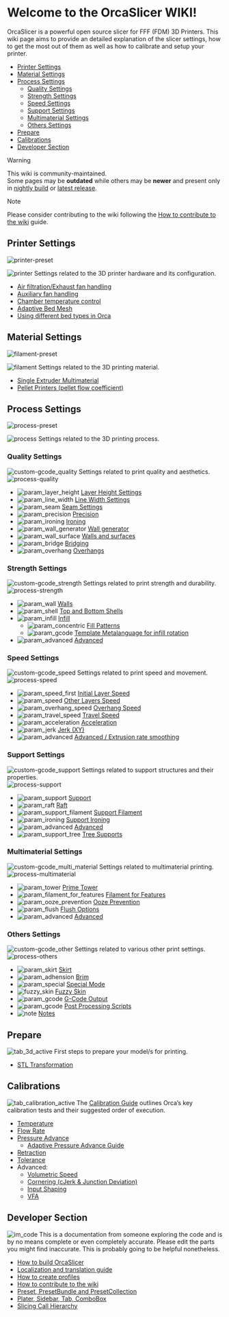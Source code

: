# Welcome to the OrcaSlicer WIKI!

OrcaSlicer is a powerful open source slicer for FFF (FDM) 3D Printers. This wiki page aims to provide an detailed explanation of the slicer settings, how to get the most out of them as well as how to calibrate and setup your printer.

- [Printer Settings](#printer-settings)
- [Material Settings](#material-settings)
- [Process Settings](#process-settings)
  - [Quality Settings](#quality-settings)
  - [Strength Settings](#strength-settings)
  - [Speed Settings](#speed-settings)
  - [Support Settings](#support-settings)
  - [Multimaterial Settings](#multimaterial-settings)
  - [Others Settings](#others-settings)
- [Prepare](#prepare)
- [Calibrations](#calibrations)
- [Developer Section](#developer-section)

> [!WARNING]
> This wiki is community-maintained.  
> Some pages may be **outdated** while others may be **newer** and present only in [nightly build](https://github.com/SoftFever/OrcaSlicer/releases/tag/nightly-builds) or [latest release](https://github.com/SoftFever/OrcaSlicer/releases).

> [!NOTE]
> Please consider contributing to the wiki following the [How to contribute to the wiki](developer-reference/How-to-wiki.md) guide.

## Printer Settings

![printer-preset](https://github.com/SoftFever/OrcaSlicer/blob/main/doc/images/GUI/printer-preset.png?raw=true)

![printer](https://github.com/SoftFever/OrcaSlicer/blob/main/resources/images/printer.svg?raw=true) Settings related to the 3D printer hardware and its configuration.

- [Air filtration/Exhaust fan handling](printer_settings/air-filtration.md)
- [Auxiliary fan handling](printer_settings/Auxiliary-fan.md)
- [Chamber temperature control](printer_settings/chamber-temperature.md)
- [Adaptive Bed Mesh](printer_settings/adaptive-bed.md-mesh)
- [Using different bed types in Orca](printer_settings/bed-types.md)

## Material Settings

![filament-preset](https://github.com/SoftFever/OrcaSlicer/blob/main/doc/images/GUI/filament-preset.png?raw=true)

![filament](https://github.com/SoftFever/OrcaSlicer/blob/main/resources/images/filament.svg?raw=true) Settings related to the 3D printing material.

- [Single Extruder Multimaterial](material_settings/semm.md)
- [Pellet Printers (pellet flow coefficient)](material_settings/pellet-flow-coefficient.md)

## Process Settings

![process-preset](https://github.com/SoftFever/OrcaSlicer/blob/main/doc/images/GUI/process-preset.png?raw=true)

![process](https://github.com/SoftFever/OrcaSlicer/blob/main/resources/images/process.svg?raw=true) Settings related to the 3D printing process.

### Quality Settings

![custom-gcode_quality](https://github.com/SoftFever/OrcaSlicer/blob/main/resources/images/custom-gcode_quality.svg?raw=true) Settings related to print quality and aesthetics.  
![process-quality](https://github.com/SoftFever/OrcaSlicer/blob/main/doc/images/GUI/process/process-quality.png?raw=true)

- ![param_layer_height](https://github.com/SoftFever/OrcaSlicer/blob/main/resources/images/param_layer_height.svg?raw=true) [Layer Height Settings](print_settings/quality/quality_settings_layer_height.md)
- ![param_line_width](https://github.com/SoftFever/OrcaSlicer/blob/main/resources/images/param_line_width.svg?raw=true) [Line Width Settings](print_settings/quality/quality_settings_line_width.md)
- ![param_seam](https://github.com/SoftFever/OrcaSlicer/blob/main/resources/images/param_seam.svg?raw=true) [Seam Settings](print_settings/quality/quality_settings_seam.md)
- ![param_precision](https://github.com/SoftFever/OrcaSlicer/blob/main/resources/images/param_precision.svg?raw=true) [Precision](print_settings/quality/quality_settings_precision.md)
- ![param_ironing](https://github.com/SoftFever/OrcaSlicer/blob/main/resources/images/param_ironing.svg?raw=true) [Ironing](print_settings/quality/quality_settings_ironing.md)
- ![param_wall_generator](https://github.com/SoftFever/OrcaSlicer/blob/main/resources/images/param_wall_generator.svg?raw=true) [Wall generator](print_settings/quality/quality_settings_wall_generator.md)
- ![param_wall_surface](https://github.com/SoftFever/OrcaSlicer/blob/main/resources/images/param_wall_surface.svg?raw=true) [Walls and surfaces](print_settings/quality/quality_settings_wall_and_surfaces.md)
- ![param_bridge](https://github.com/SoftFever/OrcaSlicer/blob/main/resources/images/param_bridge.svg?raw=true) [Bridging](print_settings/quality/quality_settings_bridging.md)
- ![param_overhang](https://github.com/SoftFever/OrcaSlicer/blob/main/resources/images/param_overhang.svg?raw=true) [Overhangs](print_settings/quality/quality_settings_overhangs.md)

### Strength Settings

![custom-gcode_strength](https://github.com/SoftFever/OrcaSlicer/blob/main/resources/images/custom-gcode_strength.svg?raw=true) Settings related to print strength and durability.  
![process-strength](https://github.com/SoftFever/OrcaSlicer/blob/main/doc/images/GUI/process/process-strength.png?raw=true)

- ![param_wall](https://github.com/SoftFever/OrcaSlicer/blob/main/resources/images/param_wall.svg?raw=true) [Walls](print_settings/strength/strength_settings_walls.md)
- ![param_shell](https://github.com/SoftFever/OrcaSlicer/blob/main/resources/images/param_shell.svg?raw=true) [Top and Bottom Shells](print_settings/strength/strength_settings_top_bottom_shells.md)
- ![param_infill](https://github.com/SoftFever/OrcaSlicer/blob/main/resources/images/param_infill.svg?raw=true) [Infill](print_settings/strength/strength_settings_infill.md)
  - ![param_concentric](https://github.com/SoftFever/OrcaSlicer/blob/main/resources/images/param_concentric.svg?raw=true) [Fill Patterns](print_settings/strength/strength_settings_patterns.md)
  - ![param_gcode](https://github.com/SoftFever/OrcaSlicer/blob/main/resources/images/param_gcode.svg?raw=true) [Template Metalanguage for infill rotation](print_settings/strength/strength_settings_infill_rotation_template_metalanguage.md)
- ![param_advanced](https://github.com/SoftFever/OrcaSlicer/blob/main/resources/images/param_advanced.svg?raw=true) [Advanced](print_settings/strength/strength_settings_advanced.md)

### Speed Settings

![custom-gcode_speed](https://github.com/SoftFever/OrcaSlicer/blob/main/resources/images/custom-gcode_speed.svg?raw=true) Settings related to print speed and movement.  
![process-speed](https://github.com/SoftFever/OrcaSlicer/blob/main/doc/images/GUI/process/process-speed.png?raw=true)

- ![param_speed_first](https://github.com/SoftFever/OrcaSlicer/blob/main/resources/images/param_speed_first.svg?raw=true) [Initial Layer Speed](print_settings/speed/speed_settings_initial_layer_speed.md)
- ![param_speed](https://github.com/SoftFever/OrcaSlicer/blob/main/resources/images/param_speed.svg?raw=true) [Other Layers Speed](print_settings/speed/speed_settings_other_layers_speed.md)
- ![param_overhang_speed](https://github.com/SoftFever/OrcaSlicer/blob/main/resources/images/param_overhang_speed.svg?raw=true) [Overhang Speed](print_settings/speed/speed_settings_overhang_speed.md)
- ![param_travel_speed](https://github.com/SoftFever/OrcaSlicer/blob/main/resources/images/param_travel_speed.svg?raw=true) [Travel Speed](print_settings/speed/speed_settings_travel.md)
- ![param_acceleration](https://github.com/SoftFever/OrcaSlicer/blob/main/resources/images/param_acceleration.svg?raw=true) [Acceleration](print_settings/speed/speed_settings_acceleration.md)
- ![param_jerk](https://github.com/SoftFever/OrcaSlicer/blob/main/resources/images/param_jerk.svg?raw=true) [Jerk (XY)](print_settings/speed/speed_settings_jerk_xy.md)
- ![param_advanced](https://github.com/SoftFever/OrcaSlicer/blob/main/resources/images/param_advanced.svg?raw=true) [Advanced / Extrusion rate smoothing](print_settings/speed/speed_settings_advanced.md)

### Support Settings

![custom-gcode_support](https://github.com/SoftFever/OrcaSlicer/blob/main/resources/images/custom-gcode_support.svg?raw=true) Settings related to support structures and their properties.  
![process-support](https://github.com/SoftFever/OrcaSlicer/blob/main/doc/images/GUI/process/process-support.png?raw=true)

- ![param_support](https://github.com/SoftFever/OrcaSlicer/blob/main/resources/images/param_support.svg?raw=true) [Support](print_settings/support/support_settings_support.md)
- ![param_raft](https://github.com/SoftFever/OrcaSlicer/blob/main/resources/images/param_raft.svg?raw=true) [Raft](print_settings/support/support_settings_raft.md)
- ![param_support_filament](https://github.com/SoftFever/OrcaSlicer/blob/main/resources/images/param_support_filament.svg?raw=true) [Support Filament](print_settings/support/support_settings_filament.md)
- ![param_ironing](https://github.com/SoftFever/OrcaSlicer/blob/main/resources/images/param_ironing.svg?raw=true) [Support Ironing](print_settings/support/support_settings_ironing.md)
- ![param_advanced](https://github.com/SoftFever/OrcaSlicer/blob/main/resources/images/param_advanced.svg?raw=true) [Advanced](print_settings/support/support_settings_advanced.md)
- ![param_support_tree](https://github.com/SoftFever/OrcaSlicer/blob/main/resources/images/param_support_tree.svg?raw=true) [Tree Supports](print_settings/support/support_settings_tree.md)

### Multimaterial Settings

![custom-gcode_multi_material](https://github.com/SoftFever/OrcaSlicer/blob/main/resources/images/custom-gcode_multi_material.svg?raw=true) Settings related to multimaterial printing.  
![process-multimaterial](https://github.com/SoftFever/OrcaSlicer/blob/main/doc/images/GUI/process/process-multimaterial.png?raw=true)

- ![param_tower](https://github.com/SoftFever/OrcaSlicer/blob/main/resources/images/param_tower.svg?raw=true) [Prime Tower](print_settings/multimaterial/multimaterial_settings_prime_tower.md)
- ![param_filament_for_features](https://github.com/SoftFever/OrcaSlicer/blob/main/resources/images/param_filament_for_features.svg?raw=true) [Filament for Features](print_settings/multimaterial/multimaterial_settings_filament_for_features.md)
- ![param_ooze_prevention](https://github.com/SoftFever/OrcaSlicer/blob/main/resources/images/param_ooze_prevention.svg?raw=true) [Ooze Prevention](print_settings/multimaterial/multimaterial_settings_ooze_prevention.md)
- ![param_flush](https://github.com/SoftFever/OrcaSlicer/blob/main/resources/images/param_flush.svg?raw=true) [Flush Options](print_settings/multimaterial/multimaterial_settings_flush_options.md)
- ![param_advanced](https://github.com/SoftFever/OrcaSlicer/blob/main/resources/images/param_advanced.svg?raw=true) [Advanced](print_settings/multimaterial/multimaterial_settings_advanced.md)

### Others Settings

![custom-gcode_other](https://github.com/SoftFever/OrcaSlicer/blob/main/resources/images/custom-gcode_other.svg?raw=true) Settings related to various other print settings.  
![process-others](https://github.com/SoftFever/OrcaSlicer/blob/main/doc/images/GUI/process/process-others.png?raw=true)

- ![param_skirt](https://github.com/SoftFever/OrcaSlicer/blob/main/resources/images/param_skirt.svg?raw=true) [Skirt](print_settings/others/others_settings_skirt.md)
- ![param_adhension](https://github.com/SoftFever/OrcaSlicer/blob/main/resources/images/param_adhension.svg?raw=true) [Brim](print_settings/others/others_settings_brim.md)
- ![param_special](https://github.com/SoftFever/OrcaSlicer/blob/main/resources/images/param_special.svg?raw=true) [Special Mode](print_settings/others/others_settings_special_mode.md)
- ![fuzzy_skin](https://github.com/SoftFever/OrcaSlicer/blob/main/resources/images/fuzzy_skin.svg?raw=true) [Fuzzy Skin](print_settings/others/others_settings_fuzzy_skin.md)
- ![param_gcode](https://github.com/SoftFever/OrcaSlicer/blob/main/resources/images/param_gcode.svg?raw=true) [G-Code Output](print_settings/others/others_settings_g_code_output.md)
- ![param_gcode](https://github.com/SoftFever/OrcaSlicer/blob/main/resources/images/param_gcode.svg?raw=true) [Post Processing Scripts](print_settings/others/others_settings_post_processing_scripts.md)
- ![note](https://github.com/SoftFever/OrcaSlicer/blob/main/resources/images/note.svg?raw=true) [Notes](print_settings/others/others_settings_notes.md)

## Prepare

![tab_3d_active](https://github.com/SoftFever/OrcaSlicer/blob/main/resources/images/tab_3d_active.svg?raw=true) First steps to prepare your model/s for printing.

- [STL Transformation](print_prepare/stl-transformation.md)

## Calibrations

![tab_calibration_active](https://github.com/SoftFever/OrcaSlicer/blob/main/resources/images/tab_calibration_active.svg?raw=true) The [Calibration Guide](calibration/Calibration.md) outlines Orca’s key calibration tests and their suggested order of execution.

- [Temperature](calibration/temp-calib.md)
- [Flow Rate](calibration/flow-rate-calib.md)
- [Pressure Advance](calibration/pressure-advance-calib.md)
  - [Adaptive Pressure Advance Guide](calibration/adaptive-pressure-advance-calib.md)
- [Retraction](calibration/retraction-calib.md)
- [Tolerance](calibration/tolerance-calib.md)
- Advanced:
  - [Volumetric Speed](calibration/volumetric-speed-calib.md)
  - [Cornering (cJerk & Junction Deviation)](calibration/cornering-calib.md)
  - [Input Shaping](calibration/input-shaping-calib.md)
  - [VFA](calibration/vfa-calib.md)

## Developer Section

![im_code](https://github.com/SoftFever/OrcaSlicer/blob/main/resources/images/im_code.svg?raw=true) This is a documentation from someone exploring the code and is by no means complete or even completely accurate. Please edit the parts you might find inaccurate. This is probably going to be helpful nonetheless.

- [How to build OrcaSlicer](developer-reference/How-to-build.md)
- [Localization and translation guide](developer-reference/Localization_guide.md)
- [How to create profiles](developer-reference/How-to-create-profiles.md)
- [How to contribute to the wiki](developer-reference/How-to-wiki.md)
- [Preset, PresetBundle and PresetCollection](developer-reference/Preset-and-bundle.md)
- [Plater, Sidebar, Tab, ComboBox](developer-reference/plater-sidebar-tab-combobox.md)
- [Slicing Call Hierarchy](developer-reference/slicing-hierarchy.md)
